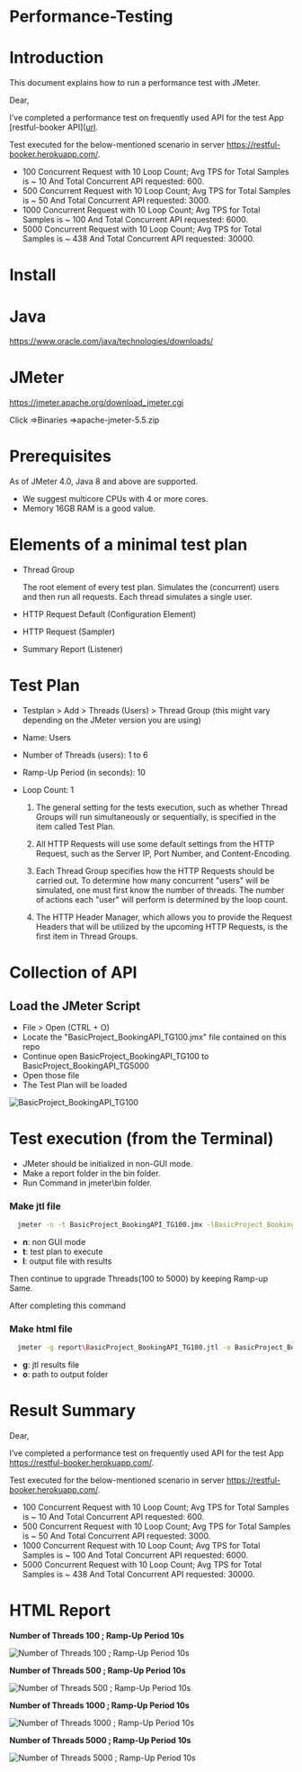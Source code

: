 # Performance-Testing
# Introduction
This document explains how to run a performance test with JMeter.

Dear,

I’ve completed a performance test on frequently used API for the test App [restful-booker API]([url](https://restful-booker.herokuapp.com).

Test executed for the below-mentioned scenario in server https://restful-booker.herokuapp.com/.

* 100 Concurrent Request with 10 Loop Count; Avg TPS for Total Samples is ~ 10 And Total Concurrent API requested: 600.
* 500 Concurrent Request with 10 Loop Count; Avg TPS for Total Samples is ~ 50 And Total Concurrent API requested: 3000.
* 1000 Concurrent Request with 10 Loop Count; Avg TPS for Total Samples is ~ 100 And Total Concurrent API requested: 6000.
* 5000 Concurrent Request with 10 Loop Count; Avg TPS for Total Samples is ~ 438 And Total Concurrent API requested: 30000.

# Install
# Java

https://www.oracle.com/java/technologies/downloads/

# JMeter

https://jmeter.apache.org/download_jmeter.cgi

Click =>Binaries
=>apache-jmeter-5.5.zip

# Prerequisites

As of JMeter 4.0, Java 8 and above are supported.
* We suggest multicore CPUs with 4 or more cores.
* Memory 16GB RAM is a good value.

# Elements of a minimal test plan

* Thread Group
  
    The root element of every test plan. Simulates the (concurrent) users and then run all requests. Each thread simulates a single user.
  
* HTTP Request Default (Configuration Element)
* HTTP Request (Sampler)
* Summary Report (Listener)

# Test Plan
* Testplan > Add > Threads (Users) > Thread Group (this might vary depending on the JMeter version you are using)
* Name: Users
* Number of Threads (users): 1 to 6
* Ramp-Up Period (in seconds): 10
* Loop Count: 1

  1) The general setting for the tests execution, such as whether Thread Groups will run simultaneously or sequentially, is specified in the item called Test Plan.

  2) All HTTP Requests will use some default settings from the HTTP Request, such as the Server IP, Port Number, and Content-Encoding.

  3) Each Thread Group specifies how the HTTP Requests should be carried out. To determine how many concurrent "users" will be simulated, one must first know the number of threads. The number of actions each "user" will perform is determined by the loop count.

  4) The HTTP Header Manager, which allows you to provide the Request Headers that will be utilized by the upcoming HTTP Requests, is the first item in Thread Groups.


# Collection of API
## Load the JMeter Script
* File > Open (CTRL + O)
* Locate the "BasicProject_BookingAPI_TG100.jmx" file contained on this repo
* Continue open BasicProject_BookingAPI_TG100 to BasicProject_BookingAPI_TG5000
* Open those file
* The Test Plan will be loaded
  
![BasicProject_BookingAPI_TG100](https://github.com/KaushikDebdas/Performance-Testing/assets/67013658/3cec7fd4-1777-4a87-bd88-4706f3600635)

# Test execution (from the Terminal)
* JMeter should be initialized in non-GUI mode.
* Make a report folder in the bin folder.
* Run Command in jmeter\bin folder.

### Make jtl file
```bash
  jmeter -n -t BasicProject_BookingAPI_TG100.jmx -lBasicProject_BookingAPI_TG100.jtl
```      
  - **n**: non GUI mode
  - **t**: test plan to execute
  - **l**: output file with results

Then continue to upgrade Threads(100 to 5000) by keeping Ramp-up Same.     

After completing this command  

### Make html file
```bash
  jmeter -g report\BasicProject_BookingAPI_TG100.jtl -o BasicProject_BookingAPI_TG100.html
```
  - **g**: jtl results file
  - **o**: path to output folder  

# Result Summary 

Dear,

I’ve completed a performance test on frequently used API for the test App https://restful-booker.herokuapp.com/.

Test executed for the below-mentioned scenario in server https://restful-booker.herokuapp.com/.

* 100 Concurrent Request with 10 Loop Count; Avg TPS for Total Samples is ~ 10 And Total Concurrent API requested: 600.
* 500 Concurrent Request with 10 Loop Count; Avg TPS for Total Samples is ~ 50 And Total Concurrent API requested: 3000.
* 1000 Concurrent Request with 10 Loop Count; Avg TPS for Total Samples is ~ 100 And Total Concurrent API requested: 6000.
* 5000 Concurrent Request with 10 Loop Count; Avg TPS for Total Samples is ~ 438 And Total Concurrent API requested: 30000.

# HTML Report

**Number of Threads 100 ; Ramp-Up Period 10s**

![Number of Threads 100 ; Ramp-Up Period 10s](https://github.com/KaushikDebdas/Performance-Testing/assets/67013658/9df5caaf-ba81-4c58-8d96-ecb6c870c9cb)

**Number of Threads 500 ; Ramp-Up Period 10s**

![Number of Threads 500 ; Ramp-Up Period 10s](https://github.com/KaushikDebdas/Performance-Testing/assets/67013658/c705ba45-7385-4e60-896c-44a5ceb042f4)

**Number of Threads 1000 ; Ramp-Up Period 10s**

![Number of Threads 1000 ; Ramp-Up Period 10s](https://github.com/KaushikDebdas/Performance-Testing/assets/67013658/d7d24090-f5cf-4690-82b9-c695a4db86d6)

**Number of Threads 5000 ; Ramp-Up Period 10s**

![Number of Threads 5000 ; Ramp-Up Period 10s](https://github.com/KaushikDebdas/Performance-Testing/assets/67013658/64668c83-6295-48e1-b8f7-52a708920724)
